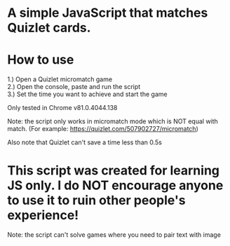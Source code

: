 # A simple JavaScript that matches Quizlet cards.

# How to use
1.) Open a Quizlet micromatch game <br>
2.) Open the console, paste and run the script <br>
3.) Set the time you want to achieve and start the game<br>

Only tested in Chrome v81.0.4044.138

Note: the script only works in micromatch mode which is NOT equal with match. (For example: https://quizlet.com/507902727/micromatch)

Also note that Quizlet can't save a time less than 0.5s

# This script was created for learning JS only. I do NOT encourage anyone to use it to ruin other people's experience!

Note: the script can't solve games where you need to pair text with image
